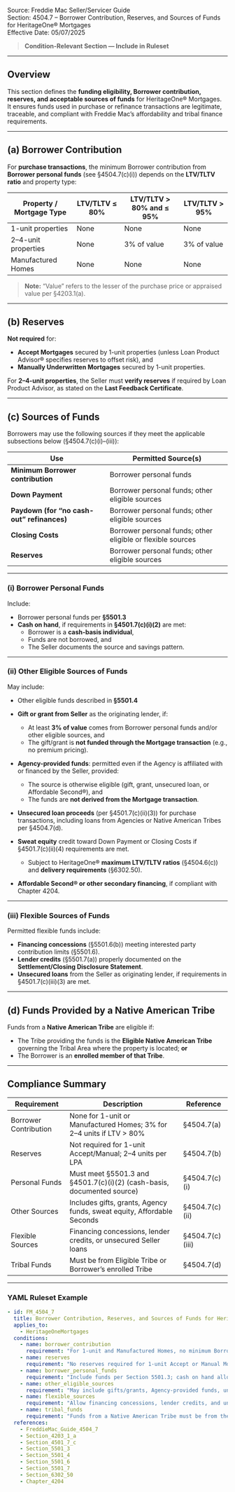 Source: Freddie Mac Seller/Servicer Guide  
Section: 4504.7 – Borrower Contribution, Reserves, and Sources of Funds for HeritageOne® Mortgages  
Effective Date: 05/07/2025  

> **Condition-Relevant Section — Include in Ruleset**

---

## Overview  
This section defines the **funding eligibility, Borrower contribution, reserves, and acceptable sources of funds** for HeritageOne® Mortgages.  
It ensures funds used in purchase or refinance transactions are legitimate, traceable, and compliant with Freddie Mac’s affordability and tribal finance requirements.

---

## (a) Borrower Contribution  

For **purchase transactions**, the minimum Borrower contribution from **Borrower personal funds** (see §4504.7(c)(i)) depends on the **LTV/TLTV ratio** and property type:

| Property / Mortgage Type | LTV/TLTV ≤ 80% | LTV/TLTV > 80% and ≤ 95% | LTV/TLTV > 95% |
|---------------------------|----------------|---------------------------|----------------|
| 1-unit properties | None | None | None |
| 2–4-unit properties | None | 3% of value | 3% of value |
| Manufactured Homes | None | None | None |

> **Note:** “Value” refers to the lesser of the purchase price or appraised value per §4203.1(a).

---

## (b) Reserves  

**Not required** for:
- **Accept Mortgages** secured by 1-unit properties (unless Loan Product Advisor® specifies reserves to offset risk), and  
- **Manually Underwritten Mortgages** secured by 1-unit properties.  

For **2–4-unit properties**, the Seller must **verify reserves** if required by Loan Product Advisor, as stated on the **Last Feedback Certificate**.

---

## (c) Sources of Funds  

Borrowers may use the following sources if they meet the applicable subsections below (§4504.7(c)(i)–(iii)):

| Use | Permitted Source(s) |
|------|----------------------|
| **Minimum Borrower contribution** | Borrower personal funds |
| **Down Payment** | Borrower personal funds; other eligible sources |
| **Paydown (for “no cash-out” refinances)** | Borrower personal funds; other eligible sources |
| **Closing Costs** | Borrower personal funds; other eligible or flexible sources |
| **Reserves** | Borrower personal funds; other eligible sources |

---

### (i) Borrower Personal Funds  
Include:  
- Borrower personal funds per **§5501.3**  
- **Cash on hand**, if requirements in **§4501.7(c)(i)(2)** are met:  
  - Borrower is a **cash-basis individual**,  
  - Funds are not borrowed, and  
  - The Seller documents the source and savings pattern.

---

### (ii) Other Eligible Sources of Funds  
May include:  
- Other eligible funds described in **§5501.4**  
- **Gift or grant from Seller** as the originating lender, if:
  - At least **3% of value** comes from Borrower personal funds and/or other eligible sources, and  
  - The gift/grant is **not funded through the Mortgage transaction** (e.g., no premium pricing).  

- **Agency-provided funds**: permitted even if the Agency is affiliated with or financed by the Seller, provided:  
  - The source is otherwise eligible (gift, grant, unsecured loan, or Affordable Second®), and  
  - The funds are **not derived from the Mortgage transaction**.  

- **Unsecured loan proceeds** (per §4501.7(c)(ii)(3)) for purchase transactions, including loans from Agencies or Native American Tribes per §4504.7(d).  

- **Sweat equity** credit toward Down Payment or Closing Costs if §4501.7(c)(ii)(4) requirements are met.  
  - Subject to HeritageOne® **maximum LTV/TLTV ratios** (§4504.6(c)) and **delivery requirements** (§6302.50).  

- **Affordable Second® or other secondary financing**, if compliant with Chapter 4204.  

---

### (iii) Flexible Sources of Funds  
Permitted flexible funds include:  
- **Financing concessions** (§5501.6(b)) meeting interested party contribution limits (§5501.6).  
- **Lender credits** (§5501.7(a)) properly documented on the **Settlement/Closing Disclosure Statement**.  
- **Unsecured loans** from the Seller as originating lender, if requirements in §4501.7(c)(iii)(3) are met.

---

## (d) Funds Provided by a Native American Tribe  

Funds from a **Native American Tribe** are eligible if:  
- The Tribe providing the funds is the **Eligible Native American Tribe** governing the Tribal Area where the property is located; **or**  
- The Borrower is an **enrolled member of that Tribe**.

---

## Compliance Summary  

| Requirement | Description | Reference |
|--------------|-------------|------------|
| Borrower Contribution | None for 1-unit or Manufactured Homes; 3% for 2–4 units if LTV > 80% | §4504.7(a) |
| Reserves | Not required for 1-unit Accept/Manual; 2–4 units per LPA | §4504.7(b) |
| Personal Funds | Must meet §5501.3 and §4501.7(c)(i)(2) (cash-basis, documented source) | §4504.7(c)(i) |
| Other Sources | Includes gifts, grants, Agency funds, sweat equity, Affordable Seconds | §4504.7(c)(ii) |
| Flexible Sources | Financing concessions, lender credits, or unsecured Seller loans | §4504.7(c)(iii) |
| Tribal Funds | Must be from Eligible Tribe or Borrower’s enrolled Tribe | §4504.7(d) |

---

### YAML Ruleset Example  

```yaml
- id: FM_4504_7
  title: Borrower Contribution, Reserves, and Sources of Funds for HeritageOne Mortgages
  applies_to:
    - HeritageOneMortgages
  conditions:
    - name: borrower_contribution
      requirement: "For 1-unit and Manufactured Homes, no minimum Borrower contribution. For 2–4 units, 3% minimum if LTV > 80%."
    - name: reserves
      requirement: "No reserves required for 1-unit Accept or Manual Mortgages unless LPA specifies; verify reserves for 2–4 units per Last Feedback Certificate."
    - name: borrower_personal_funds
      requirement: "Include funds per Section 5501.3; cash on hand allowed if Borrower is cash-basis and source documented per Section 4501.7(c)(i)(2)."
    - name: other_eligible_sources
      requirement: "May include gifts/grants, Agency-provided funds, unsecured loans, sweat equity, or Affordable Seconds per Sections 4504.7(c)(ii) and 4204."
    - name: flexible_sources
      requirement: "Allow financing concessions, lender credits, and unsecured loans from Seller meeting Section 4501.7(c)(iii)(3)."
    - name: tribal_funds
      requirement: "Funds from a Native American Tribe must be from the Eligible Tribe of the property’s Tribal Area or the Borrower’s enrolled Tribe."
  references:
    - FreddieMac_Guide_4504_7
    - Section_4203_1_a
    - Section_4501_7_c
    - Section_5501_3
    - Section_5501_4
    - Section_5501_6
    - Section_5501_7
    - Section_6302_50
    - Chapter_4204
